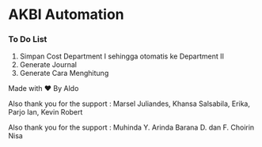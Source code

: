 <h1>AKBI Automation</h1>
<h3>To Do List</h3>
  <ol>
    <li>Simpan Cost Department I sehingga otomatis ke Department II</li>
    <li>Generate Journal</li>
    <li>Generate Cara Menghitung</li>
  </ol>
  
  <footer>Made with ❤️ By Aldo</footer>
  
  <p>Also thank you for the support : Marsel Juliandes, Khansa Salsabila, Erika, Parjo Ian, Kevin Robert</p>
  <p>Also thank you for the support : Muhinda Y. Arinda Barana D. dan F. Choirin Nisa</p>
  

